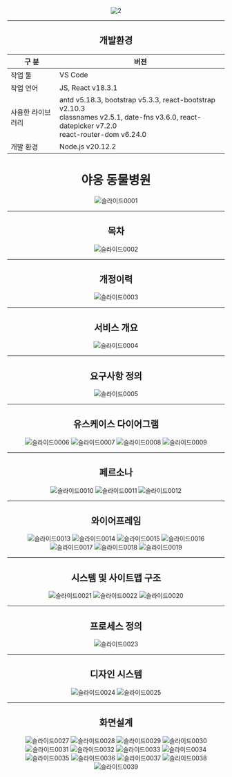 <center>

![2](https://github.com/Yubin0908/mew-hospital/assets/127021788/537ea80b-bf8f-4f0a-9ef4-7c89a07f2a77)
***
## 개발환경
| 구 분       | 버젼                                                                                                                                                    |
|-----------|-------------------------------------------------------------------------------------------------------------------------------------------------------|
| 작업 툴      | VS Code                                                                                                                                               |
| 작업 언어     | JS, React v18.3.1                                                                                                                                     |
| 사용한 라이브러리 | antd v5.18.3, bootstrap v5.3.3, react-bootstrap v2.10.3 <br/>classnames v2.5.1, date-fns v3.6.0, react-datepicker v7.2.0<br/>react-router-dom v6.24.0 |
  | 개발 환경  | Node.js v20.12.2 |


# 야옹 동물병원
![슬라이드0001](https://github.com/Yubin0908/mew-hospital/assets/127021788/9e3097ff-cd8c-479b-86b1-59e76ceb9e35)
***
## 목차
![슬라이드0002](https://github.com/Yubin0908/mew-hospital/assets/127021788/d82cdf93-8eaa-4bee-b0c5-633b6056c73a)
***
## 개정이력
![슬라이드0003](https://github.com/Yubin0908/mew-hospital/assets/127021788/4fa3b6cb-2b34-45cf-bfba-3bb2a914dfe0)
***
## 서비스 개요
![슬라이드0004](https://github.com/Yubin0908/mew-hospital/assets/127021788/12788652-3e87-4037-840c-41ef8f5a5e1c)
***
## 요구사항 정의
![슬라이드0005](https://github.com/Yubin0908/mew-hospital/assets/127021788/e3fb1bd5-b500-4b79-bfac-bcba2acd74ad)
***
## 유스케이스 다이어그램
![슬라이드0006](https://github.com/Yubin0908/mew-hospital/assets/127021788/e95bbdeb-9884-4931-b1b2-1f27b1262363)
![슬라이드0007](https://github.com/Yubin0908/mew-hospital/assets/127021788/5629530a-1e88-46f0-be2f-e3350c565d9c)
![슬라이드0008](https://github.com/Yubin0908/mew-hospital/assets/127021788/2c9ad2b6-5493-4a88-b7ee-a6cbb079ae6f)
![슬라이드0009](https://github.com/Yubin0908/mew-hospital/assets/127021788/0e268147-f336-4945-8d2e-8e79d032be20)
***
## 페르소나
![슬라이드0010](https://github.com/Yubin0908/mew-hospital/assets/127021788/a61c151b-c1f0-4c6e-8c2f-2f61655bc717)
![슬라이드0011](https://github.com/Yubin0908/mew-hospital/assets/127021788/e9ee496c-2fd5-4b8e-aa30-92ef508a2ced)
![슬라이드0012](https://github.com/Yubin0908/mew-hospital/assets/127021788/a7df4366-de1b-4c45-899f-b1112a3641f3)
***
## 와이어프레임
![슬라이드0013](https://github.com/Yubin0908/mew-hospital/assets/127021788/8ed58b55-a8a8-4774-a147-532e5f5496f4)
![슬라이드0014](https://github.com/Yubin0908/mew-hospital/assets/127021788/cfa4bdec-d6fc-4bed-b41b-9b17aa58301d)
![슬라이드0015](https://github.com/Yubin0908/mew-hospital/assets/127021788/4554989a-f0e4-4054-8a76-6717019a8309)
![슬라이드0016](https://github.com/Yubin0908/mew-hospital/assets/127021788/89196e2b-c12d-4602-b82f-b735ffafe6a8)
![슬라이드0017](https://github.com/Yubin0908/mew-hospital/assets/127021788/6c2bf263-8470-4b1c-a32f-49c87f5c0fc1)
![슬라이드0018](https://github.com/Yubin0908/mew-hospital/assets/127021788/7ecd8362-33d4-41d7-970b-b416747c50d1)
![슬라이드0019](https://github.com/Yubin0908/mew-hospital/assets/127021788/135ce069-7fdd-4b6e-9740-d70ac45bd904)
***
## 시스템 및 사이트맵 구조
![슬라이드0021](https://github.com/Yubin0908/mew-hospital/assets/127021788/a603691b-ad78-488f-bdfa-d729d359474c)
![슬라이드0022](https://github.com/Yubin0908/mew-hospital/assets/127021788/36287a96-2415-46d9-a432-b1153cd35791)
![슬라이드0020](https://github.com/Yubin0908/mew-hospital/assets/127021788/c17c6ee2-b644-46d3-bec6-01e40a483284)
***
## 프로세스 정의
![슬라이드0023](https://github.com/Yubin0908/mew-hospital/assets/127021788/844c7355-4d21-4465-98d2-8b079a9d2db6)
***
## 디자인 시스템
![슬라이드0024](https://github.com/Yubin0908/mew-hospital/assets/127021788/5eaf96a2-e38d-473e-a56c-5a90ecc230ad)
![슬라이드0025](https://github.com/Yubin0908/mew-hospital/assets/127021788/58fdb135-7b6c-469a-8c10-e3bbf2aae10f)
***
## 화면설계
![슬라이드0027](https://github.com/Yubin0908/mew-hospital/assets/127021788/ce311ad1-b9af-4337-95ea-73f030f39a79)
![슬라이드0028](https://github.com/Yubin0908/mew-hospital/assets/127021788/3ee50c63-4f4c-44fc-9e2e-8eca553cae54)
![슬라이드0029](https://github.com/Yubin0908/mew-hospital/assets/127021788/f876600c-326a-4d8a-a8ec-1e7796c51dff)
![슬라이드0030](https://github.com/Yubin0908/mew-hospital/assets/127021788/c9dde970-48f1-4d49-9639-89624df1bc77)
![슬라이드0031](https://github.com/Yubin0908/mew-hospital/assets/127021788/5c8182c4-8261-4ee1-a279-29761bdd92dc)
![슬라이드0032](https://github.com/Yubin0908/mew-hospital/assets/127021788/d0396d5f-fe06-4934-9459-e2b09e399835)
![슬라이드0033](https://github.com/Yubin0908/mew-hospital/assets/127021788/043aadf8-666c-4c15-ba81-4f143924d45d)
![슬라이드0034](https://github.com/Yubin0908/mew-hospital/assets/127021788/b84bff28-d9d3-4159-acbc-4207db92c69f)
![슬라이드0035](https://github.com/Yubin0908/mew-hospital/assets/127021788/49f6e66a-2608-4f13-899a-e833f9b920e9)
![슬라이드0036](https://github.com/Yubin0908/mew-hospital/assets/127021788/1849ebfd-2c56-4c7c-a400-de7d717dea5d)
![슬라이드0037](https://github.com/Yubin0908/mew-hospital/assets/127021788/3b851670-284f-40eb-b13e-92a39db5bbfd)
![슬라이드0038](https://github.com/Yubin0908/mew-hospital/assets/127021788/6ca79bac-8f1d-4154-a119-8593d839c02b)
![슬라이드0039](https://github.com/Yubin0908/mew-hospital/assets/127021788/155a3119-a89f-45ab-9cd7-82c202ad7181)

<center>